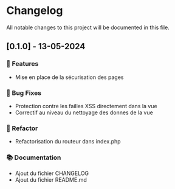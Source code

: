 # Changelog

All notable changes to this project will be documented in this file.

## [0.1.0] - 13-05-2024

### 🚀 Features

- Mise en place de la sécurisation des pages

### 🐛 Bug Fixes

- Protection contre les failles XSS directement dans la vue
- Correctif au niveau du nettoyage des donnes de la vue

### 🚜 Refactor

- Refactorisation du routeur dans index.php

### 📚 Documentation

- Ajout du fichier CHANGELOG
- Ajout du fichier README.md

<!-- generated by git-cliff -->
